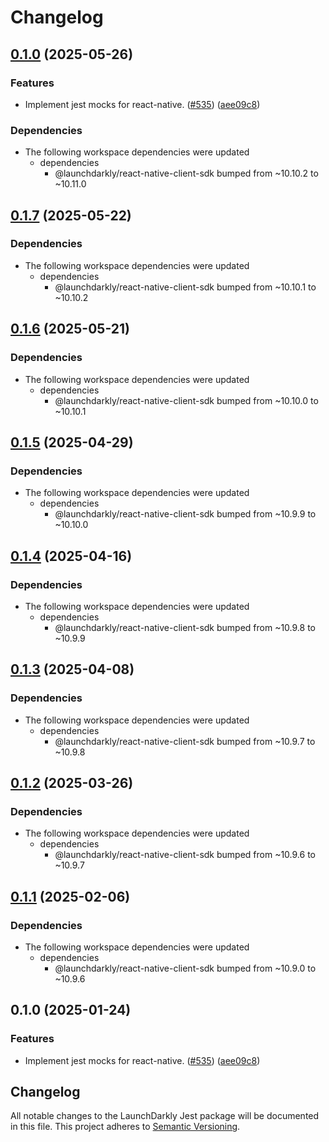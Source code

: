 # Changelog

## [0.1.0](https://github.com/nosnibor89/ld-sdk-criss-js-core/compare/jest-v0.1.7...jest-v0.1.0) (2025-05-26)


### Features

* Implement jest mocks for react-native. ([#535](https://github.com/nosnibor89/ld-sdk-criss-js-core/issues/535)) ([aee09c8](https://github.com/nosnibor89/ld-sdk-criss-js-core/commit/aee09c87e1810795108157dcd9ab8cfb9fe05020))


### Dependencies

* The following workspace dependencies were updated
  * dependencies
    * @launchdarkly/react-native-client-sdk bumped from ~10.10.2 to ~10.11.0

## [0.1.7](https://github.com/launchdarkly/js-core/compare/jest-v0.1.6...jest-v0.1.7) (2025-05-22)


### Dependencies

* The following workspace dependencies were updated
  * dependencies
    * @launchdarkly/react-native-client-sdk bumped from ~10.10.1 to ~10.10.2

## [0.1.6](https://github.com/launchdarkly/js-core/compare/jest-v0.1.5...jest-v0.1.6) (2025-05-21)


### Dependencies

* The following workspace dependencies were updated
  * dependencies
    * @launchdarkly/react-native-client-sdk bumped from ~10.10.0 to ~10.10.1

## [0.1.5](https://github.com/launchdarkly/js-core/compare/jest-v0.1.4...jest-v0.1.5) (2025-04-29)


### Dependencies

* The following workspace dependencies were updated
  * dependencies
    * @launchdarkly/react-native-client-sdk bumped from ~10.9.9 to ~10.10.0

## [0.1.4](https://github.com/launchdarkly/js-core/compare/jest-v0.1.3...jest-v0.1.4) (2025-04-16)


### Dependencies

* The following workspace dependencies were updated
  * dependencies
    * @launchdarkly/react-native-client-sdk bumped from ~10.9.8 to ~10.9.9

## [0.1.3](https://github.com/launchdarkly/js-core/compare/jest-v0.1.2...jest-v0.1.3) (2025-04-08)


### Dependencies

* The following workspace dependencies were updated
  * dependencies
    * @launchdarkly/react-native-client-sdk bumped from ~10.9.7 to ~10.9.8

## [0.1.2](https://github.com/launchdarkly/js-core/compare/jest-v0.1.1...jest-v0.1.2) (2025-03-26)


### Dependencies

* The following workspace dependencies were updated
  * dependencies
    * @launchdarkly/react-native-client-sdk bumped from ~10.9.6 to ~10.9.7

## [0.1.1](https://github.com/launchdarkly/js-core/compare/jest-v0.1.0...jest-v0.1.1) (2025-02-06)


### Dependencies

* The following workspace dependencies were updated
  * dependencies
    * @launchdarkly/react-native-client-sdk bumped from ~10.9.0 to ~10.9.6

## 0.1.0 (2025-01-24)


### Features

* Implement jest mocks for react-native. ([#535](https://github.com/launchdarkly/js-core/issues/535)) ([aee09c8](https://github.com/launchdarkly/js-core/commit/aee09c87e1810795108157dcd9ab8cfb9fe05020))

## Changelog

All notable changes to the LaunchDarkly Jest package will be documented in this file. This project adheres to [Semantic Versioning](https://semver.org).

